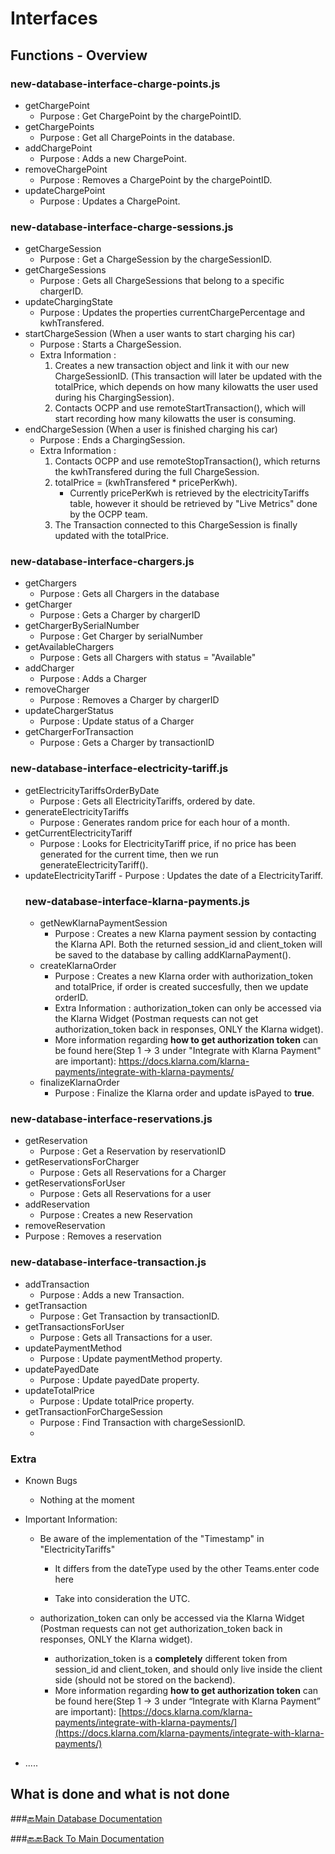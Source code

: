 
# Interfaces

  

## Functions - Overview

### new-database-interface-charge-points.js

- getChargePoint
	- Purpose : Get ChargePoint by the chargePointID.
- getChargePoints
	- Purpose : Get all ChargePoints in the database.
- addChargePoint
	- Purpose : Adds a new ChargePoint.
- removeChargePoint
	- Purpose : Removes a ChargePoint by the chargePointID.
- updateChargePoint
	- Purpose : Updates a ChargePoint.

### new-database-interface-charge-sessions.js

- getChargeSession
	- Purpose : Get a ChargeSession by the chargeSessionID.
- getChargeSessions
	- Purpose : Gets all ChargeSessions that belong to a specific chargerID.
- updateChargingState
	- Purpose : Updates the properties currentChargePercentage and kwhTransfered.
- startChargeSession (When a user wants to start charging his car)
	- Purpose : Starts a ChargeSession.
	- Extra Information : 
		1. Creates a new transaction object and link it with our new ChargeSessionID. (This transaction will later be updated with the totalPrice, which depends on how many kilowatts the user used during his ChargingSession).
		2. Contacts OCPP and use remoteStartTransaction(), which will start recording how many kilowatts the user is consuming. 
- endChargeSession (When a user is finished charging his car)
	- Purpose : Ends a ChargingSession.
	- Extra Information :
		1. Contacts OCPP and use remoteStopTransaction(), which returns the kwhTransfered during the full ChargeSession. 
		2. totalPrice = (kwhTransfered * pricePerKwh).
			- Currently pricePerKwh is retrieved by the electricityTariffs table, however it should be retrieved by "Live Metrics" done by the OCPP team.
		3. The Transaction connected to this ChargeSession is finally updated with the totalPrice.

### new-database-interface-chargers.js
   - getChargers 
	   - Purpose : Gets all Chargers in the database
   - getCharger 
	   - Purpose : Gets a Charger by chargerID
   - getChargerBySerialNumber
	   - Purpose : Get Charger by serialNumber
   - getAvailableChargers
	   - Purpose : Gets all Chargers with status = "Available"
   - addCharger
	   - Purpose : Adds a Charger
   - removeCharger
	   - Purpose : Removes a Charger by chargerID
   - updateChargerStatus
	   - Purpose : Update status of a Charger
   - getChargerForTransaction
	   - Purpose : Gets a Charger by transactionID
### new-database-interface-electricity-tariff.js
- getElectricityTariffsOrderByDate
	- Purpose : Gets all ElectricityTariffs, ordered by date.
- generateElectricityTariffs
	- Purpose : Generates random price for each hour of a month.
- getCurrentElectricityTariff
	- Purpose : Looks for ElectricityTariff price, if no price has been generated for the current time, then we run generateElectricityTariff().
- updateElectricityTariff 
		- Purpose : Updates the date of a ElectricityTariff.
  ### new-database-interface-klarna-payments.js
  - getNewKlarnaPaymentSession
	  - Purpose : Creates a new Klarna payment session by contacting the Klarna API. Both the returned session_id and client_token will be saved to the database by calling addKlarnaPayment().
  - createKlarnaOrder
	  - Purpose : Creates a new Klarna order with authorization_token and totalPrice, if order is created succesfully, then we update orderID.
	  - Extra Information : authorization_token can only be accessed via the Klarna Widget (Postman requests can not get authorization_token back in responses, ONLY the Klarna widget). 
	  - More information regarding **how to get authorization token** can be found here(Step 1 -> 3 under "Integrate with Klarna Payment" are important): https://docs.klarna.com/klarna-payments/integrate-with-klarna-payments/
  - finalizeKlarnaOrder
	  - Purpose : Finalize the Klarna order and update isPayed to **true**.
### new-database-interface-reservations.js
- getReservation 
	- Purpose : Get a Reservation by reservationID
- getReservationsForCharger 
	- Purpose : Gets all Reservations for a Charger
- getReservationsForUser
	- Purpose : Gets all Reservations for a user
- addReservation
	- Purpose : Creates a new Reservation
- removeReservation
- Purpose : Removes a reservation
### new-database-interface-transaction.js
- addTransaction
	- Purpose : Adds a new Transaction.
- getTransaction
	- Purpose : Get Transaction by transactionID.
- getTransactionsForUser
	- Purpose : Gets all Transactions for a user.
- updatePaymentMethod
	- Purpose : Update paymentMethod property.
- updatePayedDate
	- Purpose : Update payedDate property.
- updateTotalPrice
	- Purpose : Update totalPrice property.
- getTransactionForChargeSession
	- Purpose : Find Transaction with chargeSessionID.
	- 
### Extra

- Known Bugs

	- Nothing at the moment

- Important Information:

	- Be aware of the implementation of the "Timestamp" in "ElectricityTariffs"

		- It differs from the dateType used by the other Teams.enter code here

		- Take into consideration the UTC.
	- authorization_token can only be accessed via the Klarna Widget (Postman requests can not get authorization_token back in responses, ONLY the Klarna widget). 
		- authorization_token is a **completely** different token from session_id and client_token, and should only live inside the client side (should not be stored on the backend). 
		- More information regarding **how to get authorization token** can be found here(Step 1 -> 3 under “Integrate with Klarna Payment” are important): [https://docs.klarna.com/klarna-payments/integrate-with-klarna-payments/](https://docs.klarna.com/klarna-payments/integrate-with-klarna-payments/)

- .....

## What is done and what is not done

  

###[🔙Main Database Documentation](../../../README.md)

###[🔙🔙Back To Main Documentation](../../../README.md)